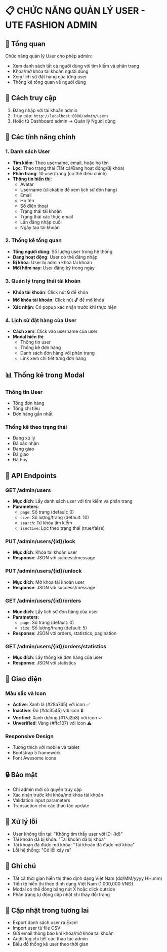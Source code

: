 # 📋 CHỨC NĂNG QUẢN LÝ USER - UTE FASHION ADMIN

## 🎯 **Tổng quan**
Chức năng quản lý User cho phép admin:
- Xem danh sách tất cả người dùng với tìm kiếm và phân trang
- Khóa/mở khóa tài khoản người dùng
- Xem lịch sử đặt hàng của từng user
- Thống kê tổng quan về người dùng

## 🚀 **Cách truy cập**
1. Đăng nhập với tài khoản admin
2. Truy cập: `http://localhost:8080/admin/users`
3. Hoặc từ Dashboard admin → Quản lý Người dùng

## 🔧 **Các tính năng chính**

### 1. **Danh sách User**
- **Tìm kiếm**: Theo username, email, hoặc họ tên
- **Lọc**: Theo trạng thái (Tất cả/Đang hoạt động/Bị khóa)
- **Phân trang**: 10 user/trang (có thể điều chỉnh)
- **Thông tin hiển thị**:
  - Avatar
  - Username (clickable để xem lịch sử đơn hàng)
  - Email
  - Họ tên
  - Số điện thoại
  - Trạng thái tài khoản
  - Trạng thái xác thực email
  - Lần đăng nhập cuối
  - Ngày tạo tài khoản

### 2. **Thống kê tổng quan**
- **Tổng người dùng**: Số lượng user trong hệ thống
- **Đang hoạt động**: User có thể đăng nhập
- **Bị khóa**: User bị admin khóa tài khoản
- **Mới hôm nay**: User đăng ký trong ngày

### 3. **Quản lý trạng thái tài khoản**
- **Khóa tài khoản**: Click nút 🔒 để khóa
- **Mở khóa tài khoản**: Click nút 🔓 để mở khóa
- **Xác nhận**: Có popup xác nhận trước khi thực hiện

### 4. **Lịch sử đặt hàng của User**
- **Cách xem**: Click vào username của user
- **Modal hiển thị**:
  - Thông tin user
  - Thống kê đơn hàng
  - Danh sách đơn hàng với phân trang
  - Link xem chi tiết từng đơn hàng

## 📊 **Thống kê trong Modal**

### **Thông tin User**
- Tổng đơn hàng
- Tổng chi tiêu
- Đơn hàng gần nhất

### **Thống kê theo trạng thái**
- Đang xử lý
- Đã xác nhận
- Đang giao
- Đã giao
- Đã hủy

## 🔗 **API Endpoints**

### **GET /admin/users**
- **Mục đích**: Lấy danh sách user với tìm kiếm và phân trang
- **Parameters**:
  - `page`: Số trang (default: 0)
  - `size`: Số lượng/trang (default: 10)
  - `search`: Từ khóa tìm kiếm
  - `isActive`: Lọc theo trạng thái (true/false)

### **PUT /admin/users/{id}/lock**
- **Mục đích**: Khóa tài khoản user
- **Response**: JSON với success/message

### **PUT /admin/users/{id}/unlock**
- **Mục đích**: Mở khóa tài khoản user
- **Response**: JSON với success/message

### **GET /admin/users/{id}/orders**
- **Mục đích**: Lấy lịch sử đơn hàng của user
- **Parameters**:
  - `page`: Số trang (default: 0)
  - `size`: Số lượng/trang (default: 5)
- **Response**: JSON với orders, statistics, pagination

### **GET /admin/users/{id}/orders/statistics**
- **Mục đích**: Lấy thống kê đơn hàng của user
- **Response**: JSON với statistics

## 🎨 **Giao diện**

### **Màu sắc và Icon**
- **Active**: Xanh lá (#28a745) với icon ✅
- **Inactive**: Đỏ (#dc3545) với icon 🔒
- **Verified**: Xanh dương (#17a2b8) với icon ✓
- **Unverified**: Vàng (#ffc107) với icon ⚠️

### **Responsive Design**
- Tương thích với mobile và tablet
- Bootstrap 5 framework
- Font Awesome icons

## 🔒 **Bảo mật**
- Chỉ admin mới có quyền truy cập
- Xác nhận trước khi khóa/mở khóa tài khoản
- Validation input parameters
- Transaction cho các thao tác update

## 🐛 **Xử lý lỗi**
- User không tồn tại: "Không tìm thấy user với ID: {id}"
- Tài khoản đã bị khóa: "Tài khoản đã bị khóa"
- Tài khoản đã được mở khóa: "Tài khoản đã được mở khóa"
- Lỗi hệ thống: "Có lỗi xảy ra"

## 📝 **Ghi chú**
- Tất cả thời gian hiển thị theo định dạng Việt Nam (dd/MM/yyyy HH:mm)
- Tiền tệ hiển thị theo định dạng Việt Nam (1,000,000 VNĐ)
- Modal có thể đóng bằng nút X hoặc click outside
- Phân trang tự động cập nhật khi thay đổi trang

## 🔄 **Cập nhật trong tương lai**
- Export danh sách user ra Excel
- Import user từ file CSV
- Gửi email thông báo khi khóa/mở khóa tài khoản
- Audit log chi tiết các thao tác admin
- Biểu đồ thống kê user theo thời gian

